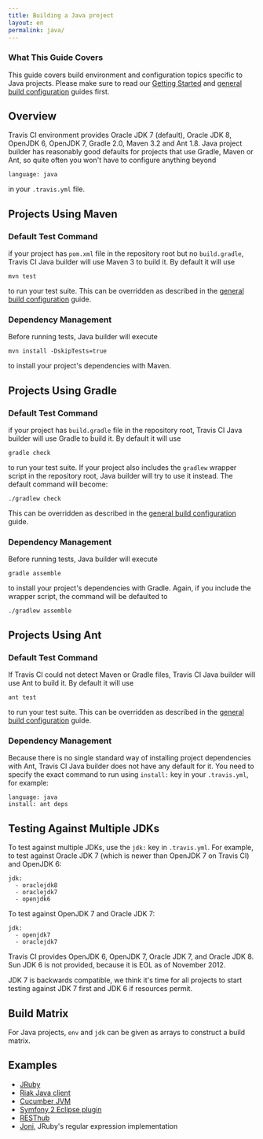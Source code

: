 ```yaml
---
title: Building a Java project
layout: en
permalink: java/
---
```


### What This Guide Covers

This guide covers build environment and configuration topics specific to Java projects. Please make sure to read our [Getting Started](/user/getting-started/) and [general build configuration](/user/build-configuration/) guides first.

## Overview

Travis CI environment provides Oracle JDK 7 (default), Oracle JDK 8, OpenJDK 6, OpenJDK 7, Gradle 2.0, Maven 3.2 and Ant 1.8.
Java project builder has reasonably good defaults for projects that use Gradle, Maven or Ant,
so quite often you won't have to configure anything beyond

    language: java

in your `.travis.yml` file.

## Projects Using Maven

### Default Test Command

if your project has `pom.xml` file in the repository root but no `build.gradle`, Travis CI Java builder will use Maven 3 to build it. By default it will use

    mvn test

to run your test suite. This can be overridden as described in the [general build configuration](/user/build-configuration/) guide.

### Dependency Management

Before running tests, Java builder will execute

    mvn install -DskipTests=true

to install your project's dependencies with Maven.

## Projects Using Gradle

### Default Test Command

if your project has `build.gradle` file in the repository root, Travis CI Java builder will use Gradle to build it. By default it will use

    gradle check

to run your test suite. If your project also includes the `gradlew` wrapper script in the repository root, Java builder will try to use it instead. The default command will become:

    ./gradlew check

This can be overridden as described in the [general build configuration](/user/build-configuration/) guide.

### Dependency Management

Before running tests, Java builder will execute

    gradle assemble


to install your project's dependencies with Gradle. Again, if you include the wrapper script, the command will be defaulted to

    ./gradlew assemble


## Projects Using Ant

### Default Test Command

If Travis CI could not detect Maven or Gradle files, Travis CI Java builder will use Ant to build it. By default it will use

    ant test

to run your test suite. This can be overridden as described in the [general build configuration](/user/build-configuration/) guide.

### Dependency Management

Because there is no single standard way of installing project dependencies with Ant, Travis CI Java builder does not have any default for it. You need to specify the exact command to run using `install:` key in your `.travis.yml`, for example:

    language: java
    install: ant deps


## Testing Against Multiple JDKs

To test against multiple JDKs, use the `jdk:` key in `.travis.yml`. For example, to test against Oracle JDK 7 (which is newer than OpenJDK 7 on Travis CI) and OpenJDK 6:

    jdk:
      - oraclejdk8
      - oraclejdk7
      - openjdk6

To test against OpenJDK 7 and Oracle JDK 7:

    jdk:
      - openjdk7
      - oraclejdk7

Travis CI provides OpenJDK 6, OpenJDK 7, Oracle JDK 7, and Oracle JDK 8. Sun JDK 6 is not provided, because it is EOL as of November 2012.

JDK 7 is backwards compatible, we think it's time for all projects to start testing against JDK 7 first and JDK 6 if resources permit.

## Build Matrix

For Java projects, `env` and `jdk` can be given as arrays
to construct a build matrix.

## Examples

* [JRuby](https://github.com/jruby/jruby/blob/master/.travis.yml)
* [Riak Java client](https://github.com/basho/riak-java-client/blob/master/.travis.yml)
* [Cucumber JVM](https://github.com/cucumber/cucumber-jvm/blob/master/.travis.yml)
* [Symfony 2 Eclipse plugin](https://github.com/pulse00/Symfony-2-Eclipse-Plugin/blob/master/.travis.yml)
* [RESThub](https://github.com/resthub/resthub-spring-stack/blob/master/.travis.yml)
* [Joni](https://github.com/jruby/joni/blob/master/.travis.yml), JRuby's regular expression implementation
